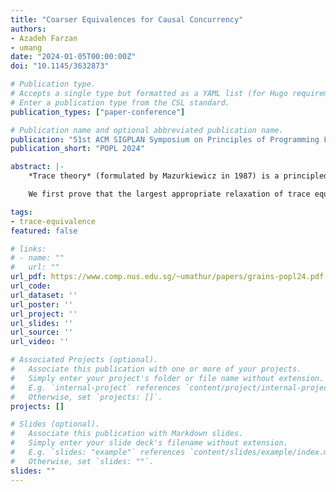 ```yaml
---
title: "Coarser Equivalences for Causal Concurrency"
authors:
- Azadeh Farzan
- umang
date: "2024-01-05T00:00:00Z"
doi: "10.1145/3632873"

# Publication type.
# Accepts a single type but formatted as a YAML list (for Hugo requirements).
# Enter a publication type from the CSL standard.
publication_types: ["paper-conference"]

# Publication name and optional abbreviated publication name.
publication: "51st ACM SIGPLAN Symposium on Principles of Programming Languages"
publication_short: "POPL 2024"

abstract: |-
    *Trace theory* (formulated by Mazurkiewicz in 1987) is a principled framework for defining equivalence relations for concurrent program runs based on a commutativity relation over the set of atomic steps taken by individual program threads. Its simplicity, elegance, and algorithmic efficiency makes it useful in many different contexts including program verification and testing. It is well-understood that the larger the equivalence classes are, the more benefits they would bring to the algorithms and applications that use them. In this paper, we study relaxations of trace equivalence with the goal of maintaining its algorithmic advantages.

    We first prove that the largest appropriate relaxation of trace equivalence, an equivalence relation that preserves the order of steps taken by each thread and what write operation each read operation observes, does not yield efficient algorithms. Specifically, we prove a *linear space lower bound* for the problem of checking, in a streaming setting, if two arbitrary steps of a concurrent program run are *causally concurrent* (i.e. they can be reordered in an equivalent run) or *causally ordered* (i.e. they always appear in the same order in all equivalent runs). The same problem can be decided in constant space for trace equivalence. Next, we propose a new commutativity-based notion of equivalence called *grain equivalence* that is strictly more relaxed than trace equivalence, and yet yields a constant space algorithm for the same problem. This notion of equivalence uses commutativity of *grains*, which are sequences of atomic steps, in addition to the standard commutativity from trace theory. We study the two distinct cases when the grains are contiguous subwords of the input program run and when they are not, formulate the precise definition of causal concurrency in each case, and show that they can be decided in *constant space*, despite being strict relaxations of the notion of causal concurrency based on trace equivalence.

tags:
- trace-equivalence
featured: false

# links:
# - name: ""
#   url: ""
url_pdf: https://www.comp.nus.edu.sg/~umathur/papers/grains-popl24.pdf
url_code:
url_dataset: ''
url_poster: ''
url_project: ''
url_slides: ''
url_source: ''
url_video: ''

# Associated Projects (optional).
#   Associate this publication with one or more of your projects.
#   Simply enter your project's folder or file name without extension.
#   E.g. `internal-project` references `content/project/internal-project/index.md`.
#   Otherwise, set `projects: []`.
projects: []

# Slides (optional).
#   Associate this publication with Markdown slides.
#   Simply enter your slide deck's filename without extension.
#   E.g. `slides: "example"` references `content/slides/example/index.md`.
#   Otherwise, set `slides: ""`.
slides: ""
---
```

